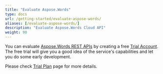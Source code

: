 ```yaml
---
title: "Evaluate Aspose.Words"
type: docs
url: /getting-started/evaluate-aspose-words/
aliases: [/evaluate-aspose-words/]
description: "Evaluate Aspose.Words Cloud API"
weight: 90
---
```


You can evaluate [Aspose.Words REST APIs](http://apireference.aspose.cloud/words/) by creating a free [Trial Account](https://dashboard.aspose.cloud). The free trial will give you a good idea of the service's capabilities and let you do some early development.

Please check [Trial Plan](https://purchase.aspose.cloud/trial) page for more details.
